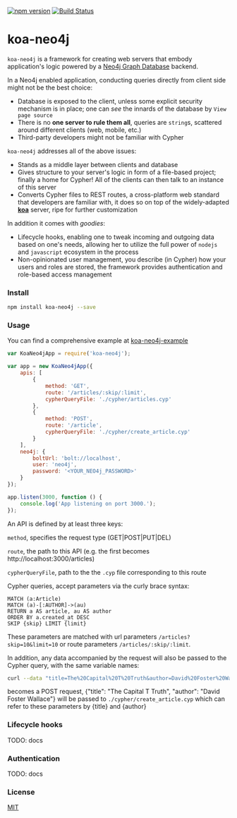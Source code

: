 [![npm version](https://badge.fury.io/js/koa-neo4j.svg)](https://www.npmjs.com/package/koa-neo4j) [![Build Status](https://travis-ci.org/assister-ai/koa-neo4j.svg?branch=master)](https://travis-ci.org/assister-ai/koa-neo4j)
 
# koa-neo4j

`koa-neo4j` is a framework for creating web servers that embody application's logic powered by a [Neo4j Graph Database](https://neo4j.com/) backend.

In a Neo4j enabled application, conducting queries directly from client side might not be the best choice:

- Database is exposed to the client, unless some explicit security mechanism is in place; one can *see* the innards of the database by `View page source`
- There is no **one server to rule them all**, queries are `string`s, scattered around different clients (web, mobile, etc.)
- Third-party developers might not be familiar with Cypher

`koa-neo4j` addresses all of the above issues:

- Stands as a middle layer between clients and database 
- Gives structure to your server's logic in form of a file-based project; finally a home for Cypher! All of the clients can then talk to an instance of this server
- Converts Cypher files to REST routes, a cross-platform web standard that developers are familiar with, it does so on top of the widely-adapted [**koa**](http://koajs.com/) server, ripe for further customization
 
In addition it comes with *goodies*:
 
- Lifecycle hooks, enabling one to tweak incoming and outgoing data based on one's needs, allowing her to utilize the full power of `nodejs` and `javascript` ecosystem in the process
- Non-opinionated user management, you describe (in Cypher) how your users and roles are stored, the framework provides authentication and role-based access management

### Install
```bash
npm install koa-neo4j --save
```

### Usage
You can find a comprehensive example at [koa-neo4j-example](https://github.com/assister-ai/koa-neo4j-starter-kit)
```javascript
var KoaNeo4jApp = require('koa-neo4j');

var app = new KoaNeo4jApp({
    apis: [
        {
            method: 'GET',
            route: '/articles/:skip/:limit',
            cypherQueryFile: './cypher/articles.cyp'
        },
        {
            method: 'POST',
            route: '/article',
            cypherQueryFile: './cypher/create_article.cyp'
        }
    ],
    neo4j: {
        boltUrl: 'bolt://localhost',
        user: 'neo4j',
        password: '<YOUR_NEO4j_PASSWORD>'
    }
});

app.listen(3000, function () {
    console.log('App listening on port 3000.');
});

```

An API is defined by at least three keys:

`method`, specifies the request type (GET|POST|PUT|DEL)

`route`, the path to this API (e.g. the first becomes http://localhost:3000/articles)

`cypherQueryFile`, path to the the `.cyp` file corresponding to this route

Cypher queries, accept parameters via the curly brace syntax:
```cypher
MATCH (a:Article)
MATCH (a)-[:AUTHOR]->(au)
RETURN a AS article, au AS author
ORDER BY a.created_at DESC
SKIP {skip} LIMIT {limit}
```

These parameters are matched with url parameters `/articles?skip=10&limit=10` or route parameters `/articles/:skip/:limit`.

In addition, any data accompanied by the request will also be passed to the Cypher query, with the same variable names:
```bash
curl --data "title=The%20Capital%20T%20Truth&author=David%20Foster%20Wallace" localhost:3000/article
```
becomes a POST request, {"title": "The Capital T Truth", "author": "David Foster Wallace"} will be passed to `./cypher/create_article.cyp` which can refer to these parameters by {title} and {author} 

### Lifecycle hooks
TODO: docs

### Authentication
TODO: docs

### License
[MIT](https://github.com/assister-ai/koa-neo4j/blob/master/LICENSE)
